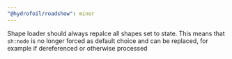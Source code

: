```yaml
---
"@hydrofoil/roadshow": minor
---
```


Shape loader should always repalce all shapes set to state. This means that `sh:node` is no longer forced as default choice and can be replaced, for example if dereferenced or otherwise processed
